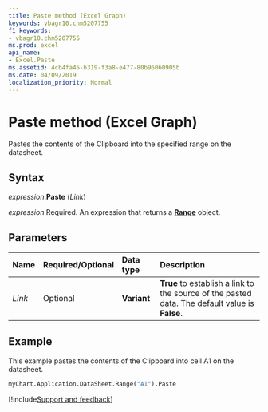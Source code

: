 ```yaml
---
title: Paste method (Excel Graph)
keywords: vbagr10.chm5207755
f1_keywords:
- vbagr10.chm5207755
ms.prod: excel
api_name:
- Excel.Paste
ms.assetid: 4cb4fa45-b319-f3a8-e477-80b96060905b
ms.date: 04/09/2019
localization_priority: Normal
---
```



# Paste method (Excel Graph)

Pastes the contents of the Clipboard into the specified range on the datasheet.

## Syntax

_expression_.**Paste** (_Link_)

_expression_ Required. An expression that returns a **[Range](excel.range-graph-object.md)** object.

## Parameters

|Name|Required/Optional|Data type|Description|
|:-----|:-----|:-----|:-----|
|_Link_ | Optional |**Variant**| **True** to establish a link to the source of the pasted data. The default value is **False**.|

## Example

This example pastes the contents of the Clipboard into cell A1 on the datasheet.

```vb
myChart.Application.DataSheet.Range("A1").Paste
```


[!include[Support and feedback](~/includes/feedback-boilerplate.md)]